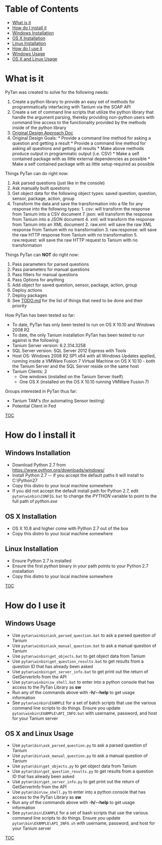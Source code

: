 # Table of Contents
 * [What is it](#what-is-it)
 * [How do I install it](#how-do-i-install-it)
  * [Windows Installation](#windows-installation)
  * [OS X Installation](#os-x-installation)
  * [Linux Installation](#linux-installation)
 * [How do I use it](#how-do-i-use-it)
  * [Windows Usage](#windows-usage)
  * [OS X and Linux Usage](#os-x-and-linux-usage)

# What is it

PyTan was created to solve for the following needs:
  1. Create a python library to provide an easy set of methods for programmatically interfacing with Tanium via the SOAP API
  2. Create a set of command line scripts that utilize the python library that handle the argument parsing, thereby providing non-python users with command line access to the functionality provided by the methods inside of the python library
  3. [Original Design Approach Doc](doc/DESIGN.md)
  4. Original Design Goals:
    * Provide a command line method for asking a question and getting a result
    * Provide a command line method for asking all questions and getting all results
    * Make above methods produce output in programmatic output (i.e. CSV)
    * Make a self contained package with as little external dependencies as possible
    * Make a self contained package with as little setup required as possible

Things PyTan can do right now:
  1. Ask parsed questions (just like in the console)
  2. Ask manually built questions
  3. Get object data for the following object types: saved question, question, sensor, package, action, group
  4. Transform the data and save the transformation into a file for any response into the following types: 
    1. csv: will transform the response from Tanium into a CSV document
    7. json: will transform the response from Tanium into a JSON document
    4. xml: will transform the response from Tanium into an XML document
    2. raw.xml: will save the raw XML response from Tanium with no transformation
    3. raw.response: will save the raw HTTP response from Tanium with no transformation
    5. raw.request: will save the raw HTTP request to Tanium with no transformation

Things PyTan can **NOT** do right now:
  1. Pass parameters for parsed questions
  2. Pass parameters for manual questions
  3. Pass filters for manual questions
  4. Pass Options for anything
  5. Add object for saved question, sensor, package, action, group
  6. Deploy actions
  7. Deploy packages
  8. See [TODO.md](doc/TODO.md) for the list of things that need to be done and their priority
 
How PyTan has been tested so far:
  * To date, PyTan has only been tested to run on OS X 10.10 and Windows 2008 R2
  * To date, the only Tanium installation PyTan has been tested to run against is the following:
   * Tanium Server version: 6.2.314.3258
   * SQL Server version: SQL Server 2012 Express with Tools
   * Host OS: Windows 2008 R2 SP1 x64 with all Windows Updates applied, running inside a VMWare Fusion 7 Virtual Machine on OS X 10.10 - both the Tanium Server and the SQL Server reside on the same host
   * Tanium Clients: 2
     * One windows (installed on the Tanium Server itself)
     * One OS X (installed on the OS X 10.10 running VMWare Fusion 7)

Groups interested in PyTan thus far:
  * Tanium TAM's (for automating Sensor testing)
  * Potential Client in Fed

[TOC](#table-of-contents)

# How do I install it

## Windows Installation
  * Download Python 2.7 from https://www.python.org/downloads/windows/
  * Install Python 2.7 -- if you accept the default paths it will install to C:\Python27
  * Copy this distro to your local machine somewhere
  * If you did not accept the default install path for Python 2.7, edit ```pytan\winbin\CONFIG.bat``` to change the *PYTHON* variable to point to the full path of *python.exe*
  
## OS X Installation
  * OS X 10.8 and higher come with Python 2.7 out of the box
  * Copy this distro to your local machine somewhere

## Linux Installation
  * Ensure Python 2.7 is installed
  * Ensure the first *python* binary in your path points to your Python 2.7 installation
  * Copy this distro to your local machine somewhere

[TOC](#table-of-contents)

# How do I use it

## Windows Usage
  * Use ```pytan\winbin\ask_parsed_question.bat``` to ask a parsed question of Tanium
  * Use ```pytan\winbin\ask_manual_question.bat``` to ask a manual question of Tanium
  * Use ```pytan\winbin\get_objects.bat``` to get object data from Tanium
  * Use ```pytan\winbin\get_question_results.bat``` to get results from a question ID that has already been asked
  * Use ```pytan\winbin\get_server_info.bat``` to get print out the return of GetServerInfo from the API
  * Use ```pytan\winbin\sw_shell.bat``` to enter into a python console that has access to the PyTan Library as **sw**
  * Run any of the commands above with **-h/--help** to get usage information
  * See ```pytan\winbin\EXAMPLE``` for a set of batch scripts that use the various command line scripts to do things. Ensure you update ```pytan\winbin\EXAMPLE\API_INFO.bat``` with username, password, and host for your Tanium server
 
## OS X and Linux Usage
  * Use ```pytan\bin\ask_parsed_question.py``` to ask a parsed question of Tanium
  * Use ```pytan\bin\ask_manual_question.py``` to ask a manual question of Tanium
  * Use ```pytan\bin\get_objects.py``` to get object data from Tanium
  * Use ```pytan\bin\get_question_results.py``` to get results from a question ID that has already been asked
  * Use ```pytan\bin\get_server_info.py``` to get print out the return of GetServerInfo from the API
  * Use ```pytan\bin\sw_shell.py``` to enter into a python console that has access to the PyTan Library as **sw**
  * Run any of the commands above with **-h/--help** to get usage information
  * See ```pytan\bin\EXAMPLE``` for a set of bash scripts that use the various command line scripts to do things. Ensure you update ```pytan\bin\EXAMPLE\API_INFO.sh``` with username, password, and host for your Tanium server
  
  
[TOC](#table-of-contents)
